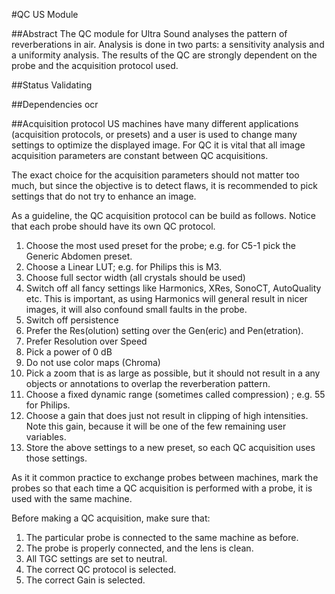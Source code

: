 #QC US Module

##Abstract
The QC module for Ultra Sound analyses the pattern of reverberations in air. Analysis is done in two parts: a sensitivity analysis and a uniformity analysis. The results of the QC are strongly dependent on the probe and the acquisition protocol used.

##Status
Validating

##Dependencies
ocr

##Acquisition protocol
US machines have many different applications (acquisition protocols, or presets) and a user is used to change many settings to optimize the displayed image. For QC it is vital that all image acquisition parameters are constant between QC acquisitions. 

The exact choice for the acquisition parameters should not matter too much, but since the objective is to detect flaws, it is recommended to pick settings that do not try to enhance an image.

As a guideline, the QC acquisition protocol can be build as follows. Notice that each probe should have its own QC protocol.

1. Choose the most used preset for the probe; e.g. for C5-1 pick the Generic Abdomen preset.
2. Choose a Linear LUT; e.g. for Philips this is M3.
3. Choose full sector width (all crystals should be used)
4. Switch off all fancy settings like Harmonics, XRes, SonoCT, AutoQuality etc. This is important, as using Harmonics will general result in nicer images, it will also confound small faults in the probe.
5. Switch off persistence
6. Prefer the Res(olution) setting over the Gen(eric) and Pen(etration).
7. Prefer Resolution over Speed
8. Pick a power of 0 dB
9. Do not use color maps (Chroma)
10. Pick a zoom that is as large as possible, but it should not result in a any objects or annotations to overlap the reverberation pattern.
11. Choose a fixed dynamic range (sometimes called compression) ; e.g. 55 for Philips.
12. Choose a gain that does just not result in clipping of high intensities. Note this gain, because it will be one of the few remaining user variables.
13. Store the above settings to a new preset, so each QC acquisition uses those settings.

As it it common practice to exchange probes between machines, mark the probes so that each time a QC acquisition is performed with a probe, it is used with the same machine.

Before making a QC acquisition, make sure that:

1. The particular probe is connected to the same machine as before.
2. The probe is properly connected, and the lens is clean.
3. All TGC settings are set to neutral.
4. The correct QC protocol is selected.
5. The correct Gain is selected.
